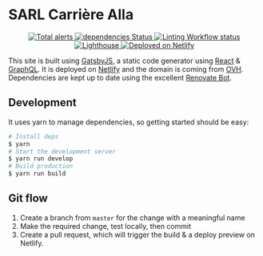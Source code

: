 # SARL Carrière Alla

<p align="center">
  <a href="https://lgtm.com/projects/g/browniebroke/carriere-web/alerts/">
    <img src="https://img.shields.io/lgtm/alerts/github/browniebroke/carriere-web?logo=lgtm&logoColor=white&style=flat-square" alt="Total alerts">
  </a>
  <a href="https://david-dm.org/browniebroke/carriere-web">
    <img src="https://img.shields.io/david/browniebroke/carriere-web?logo=npm&logoColor=white&style=flat-square" alt="dependencies Status"/>
  </a>
  <a href="https://github.com/browniebroke/carriere-web/actions?query=workflow%3ALint">
    <img alt="Linting Workflow status" src="https://img.shields.io/github/workflow/status/browniebroke/carriere-web/Lint/master?label=Lint&logo=github&logoColor=white&style=flat-square">
  </a>
  <a href="https://github.com/browniebroke/carriere-web/actions?query=workflow%3ALighthouse">
    <img src="https://img.shields.io/github/workflow/status/browniebroke/carriere-web/Lighthouse/master?label=Lighthouse&logo=github&logoColor=white&style=flat-square" alt="Lighthouse"/>
  </a>
  <a href="https://app.netlify.com/sites/chez-nicole/deploys">
    <img src="https://img.shields.io/netlify/10c50357-1953-4307-9c1b-c40f1f826885?label=Netlify&logo=netlify&logoColor=white&style=flat-square" alt="Deployed on Netlify"/>
  </a>
</p>

This site is built using [GatsbyJS](https://www.gatsbyjs.org/), a static code generator using [React](https://reactjs.org/) & [GraphQL](https://graphql.org/). It is deployed on [Netlify](https://www.netlify.com/) and the domain is coming from [OVH](https://www.ovh.co.uk/). Dependencies are kept up to date using the excellent [Renovate Bot](https://renovatebot.com/).

## Development 

It uses yarn to manage dependencies, so getting started should be easy:

```bash
# Install deps
$ yarn
# Start the development server
$ yarn run develop
# Build production
$ yarn run build
```

## Git flow

1. Create a branch from `master` for the change with a meaningful name
2. Make the required change, test locally, then commit
3. Create a pull request, which will trigger the build & a deploy preview on Netlify.
 
